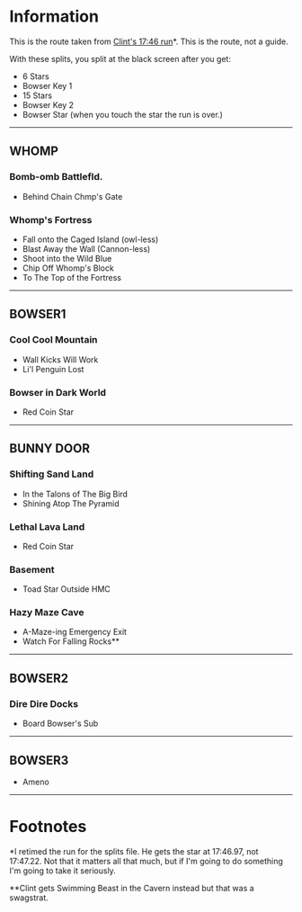 # Information
This is the route taken from [Clint's 17:46 run](https://youtu.be/WYLcX_ZmCBc)*. This is the route, not a guide.

With these splits, you split at the black screen after you get:
- 6 Stars
- Bowser Key 1
- 15 Stars
- Bowser Key 2
- Bowser Star (when you touch the star the run is over.)

---
## WHOMP
### Bomb-omb Battlefld.
- Behind Chain Chmp's Gate
### Whomp's Fortress
- Fall onto the Caged Island (owl-less)
- Blast Away the Wall (Cannon-less)
- Shoot into the Wild Blue
- Chip Off Whomp's Block
- To The Top of the Fortress
---
## BOWSER1
### Cool Cool Mountain
- Wall Kicks Will Work
- Li'l Penguin Lost
### Bowser in Dark World
- Red Coin Star
---
## BUNNY DOOR
### Shifting Sand Land
- In the Talons of The Big Bird
- Shining Atop The Pyramid
### Lethal Lava Land
- Red Coin Star
### Basement
- Toad Star Outside HMC
### Hazy Maze Cave
- A-Maze-ing Emergency Exit
- Watch For Falling Rocks**
---
## BOWSER2
### Dire Dire Docks
- Board Bowser's Sub 
---
## BOWSER3
- Ameno
---

# Footnotes
*I retimed the run for the splits file. He gets the star at 17:46.97, not 17:47.22. Not that it matters all that much, but if I'm going to do something I'm going to take it seriously.

**Clint gets Swimming Beast in the Cavern instead but that was a swagstrat.